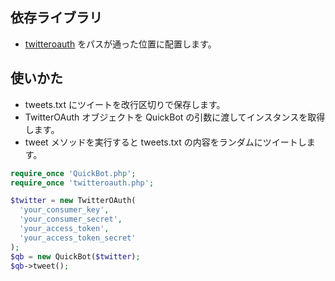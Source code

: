 ## 依存ライブラリ

- [twitteroauth](https://github.com/abraham/twitteroauth) をパスが通った位置に配置します。

## 使いかた

- tweets.txt にツイートを改行区切りで保存します。
- TwitterOAuth オブジェクトを QuickBot の引数に渡してインスタンスを取得します。
- tweet メソッドを実行すると tweets.txt の内容をランダムにツイートします。

```php
require_once 'QuickBot.php';
require_once 'twitteroauth.php';

$twitter = new TwitterOAuth(
  'your_consumer_key',
  'your_consumer_secret',
  'your_access_token',
  'your_access_token_secret'
);
$qb = new QuickBot($twitter);
$qb->tweet();

```
